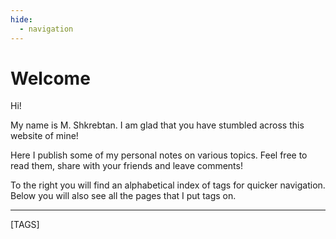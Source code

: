 ```yaml
---
hide:
  - navigation
---
```


# Welcome

Hi!

My name is M. Shkrebtan. I am glad that you have stumbled across this website of
mine!

Here I publish some of my personal notes on various topics. Feel free to read
them, share with your friends and leave comments!

To the right you will find an alphabetical index of tags for quicker
navigation. Below you will also see all the pages that I put tags on.

---

[TAGS]
